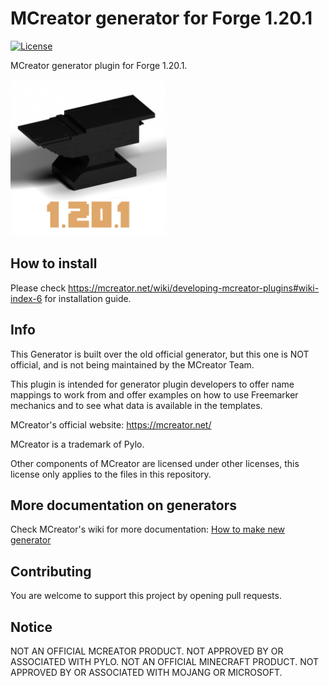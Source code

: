 # MCreator generator for Forge 1.20.1
[![License](https://img.shields.io/badge/License-GPLv3-blue.svg)](https://github.com/Spectrall368/Generator-Forge-1.20.1/blob/master/LICENSE)

MCreator generator plugin for Forge 1.20.1.

<img src="https://github.com/Spectrall368/Generator-Forge-1.20.1/blob/2025.2/forge_logo.png" width="250" height="250" alt="Plugin logo"/>

## How to install

Please check https://mcreator.net/wiki/developing-mcreator-plugins#wiki-index-6 for installation guide.

## Info

This Generator is built over the old official generator, but this one is NOT official, and is not being maintained by the MCreator Team.

This plugin is intended for generator plugin developers to offer name mappings to work from and offer
examples on how to use Freemarker mechanics and to see what data is available in the templates.

MCreator's official website: https://mcreator.net/

MCreator is a trademark of Pylo.

Other components of MCreator are licensed under other licenses, this license only applies to the files in this repository.

## More documentation on generators

Check MCreator's wiki for more documentation: [How to make new generator](https://mcreator.net/wiki/create-new-mcreator-generators)

## Contributing

You are welcome to support this project by opening pull requests.

## Notice

NOT AN OFFICIAL MCREATOR PRODUCT. NOT APPROVED BY OR ASSOCIATED WITH PYLO.
NOT AN OFFICIAL MINECRAFT PRODUCT. NOT APPROVED BY OR ASSOCIATED WITH MOJANG OR MICROSOFT.
